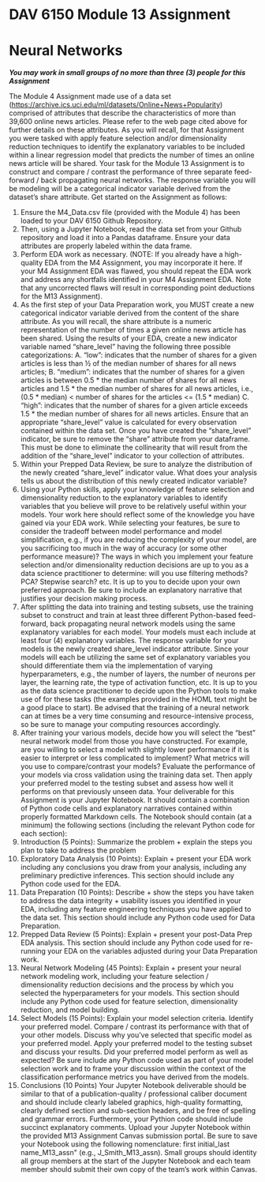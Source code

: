 # DAV 6150 Module 13 Assignment
# Neural Networks

**_You may work in small groups of no more than three (3) people for this Assignment_**

The Module 4 Assignment made use of a data set (https://archive.ics.uci.edu/ml/datasets/Online+News+Popularity) comprised of attributes that describe the characteristics of more than 39,600 online news articles. Please refer to the web page cited above for further details on these attributes.
As you will recall, for that Assignment you were tasked with apply feature selection and/or dimensionality reduction techniques to identify the explanatory variables to be included within a linear regression model that predicts the number of times an online news article will be shared. Your task for the Module 13 Assignment is to construct and compare / contrast the performance of three separate feed-forward / back propagating neural networks. The response variable you will be modeling will be a categorical indicator variable derived from the dataset’s share attribute. Get started on the Assignment as follows:
1) Ensure the M4_Data.csv file (provided with the Module 4) has been loaded to your DAV 6150 Github Repository.
2) Then, using a Jupyter Notebook, read the data set from your Github repository and load it into a Pandas dataframe. Ensure your data attributes are properly labeled within the data frame.
3) Perform EDA work as necessary. (NOTE: If you already have a high-quality EDA from the M4 Assignment, you may incorporate it here. If your M4 Assignment EDA was flawed, you should repeat the EDA work and address any shortfalls identified in your M4 Assignment EDA. Note that any uncorrected flaws will result in corresponding point deductions for the M13 Assignment).
4) As the first step of your Data Preparation work, you MUST create a new categorical indicator variable derived from the content of the share attribute. As you will recall, the share attribute is a numeric representation of the number of times a given online news article has been shared. Using the results of your EDA, create a new indicator variable named “share_level” having the following three possible categorizations:
A. “low”: indicates that the number of shares for a given articles is less than ½ of the median number of shares for all news articles;
B. “medium”: indicates that the number of shares for a given articles is between 0.5 * the median number of shares for all news articles and 1.5 * the median number of shares for all news articles, i.e., (0.5 * median) < number of shares for the articles <= (1.5 * median)
C. “high”: indicates that the number of shares for a given article exceeds 1.5 * the median number of shares for all news articles.
Ensure that an appropriate “share_level” value is calculated for every observation contained within the data set.
Once you have created the “share_level” indicator, be sure to remove the “share” attribute from your dataframe. This must be done to eliminate the collinearity that will result from the addition of the “share_level” indicator to your collection of attributes.
5) Within your Prepped Data Review, be sure to analyze the distribution of the newly created “share_level” indicator value. What does your analysis tells us about the distribution of this newly created indicator variable?
6) Using your Python skills, apply your knowledge of feature selection and dimensionality reduction to the explanatory variables to identify variables that you believe will prove to be relatively useful within your models. Your work here should reflect some of the knowledge you have gained via your EDA work. While selecting your features, be sure to consider the tradeoff between model performance and model simplification, e.g., if you are reducing the complexity of your model, are you sacrificing too much in the way of accuracy (or some other performance measure)? The ways in which you implement your feature selection and/or dimensionality reduction decisions are up to you as a data science practitioner to determine: will you use filtering methods? PCA? Stepwise search? etc. It is up to you to decide upon your own preferred approach. Be sure to include an explanatory narrative that justifies your decision making process.
7) After splitting the data into training and testing subsets, use the training subset to construct and train at least three different Python-based feed-forward, back propagating neural network models using the same explanatory variables for each model. Your models must each include at least four (4) explanatory variables. The response variable for your models is the newly created share_level indicator attribute. Since your models will each be utilizing the same set of explanatory variables you should differentiate them via the implementation of varying hyperparameters, e.g., the number of layers, the number of neurons per layer, the learning rate, the type of activation function, etc. It is up to you as the data science practitioner to decide upon the Python tools to make use of for these tasks (the examples provided in the HOML text might be a good place to start). Be advised that the training of a neural network can at times be a very time consuming and resource-intensive process, so be sure to manage your computing resources accordingly.
8) After training your various models, decide how you will select the “best” neural network model from those you have constructed. For example, are you willing to select a model with slightly lower performance if it is easier to interpret or less complicated to implement? What metrics will you use to compare/contrast your models? Evaluate the performance of your models via cross validation using the training data set. Then apply your preferred model to the testing subset and assess how well it performs on that previously unseen data.
Your deliverable for this Assignment is your Jupyter Notebook. It should contain a combination of Python code cells and explanatory narratives contained within properly formatted Markdown cells. The Notebook should contain (at a minimum) the following sections (including the relevant Python code for each section):
1) Introduction (5 Points): Summarize the problem + explain the steps you plan to take to address the problem
2) Exploratory Data Analysis (10 Points): Explain + present your EDA work including any conclusions you draw from your analysis, including any preliminary predictive inferences. This section should include any Python code used for the EDA.
3) Data Preparation (10 Points): Describe + show the steps you have taken to address the data integrity + usability issues you identified in your EDA, including any feature engineering techniques you have applied to the data set. This section should include any Python code used for Data Preparation.
4) Prepped Data Review (5 Points): Explain + present your post-Data Prep EDA analysis. This section should include any Python code used for re-running your EDA on the variables adjusted during your Data Preparation work.
5) Neural Network Modeling (45 Points): Explain + present your neural network modeling work, including your feature selection / dimensionality reduction decisions and the process by which you selected the hyperparameters for your models. This section should include any Python code used for feature selection, dimensionality reduction, and model building.
6) Select Models (15 Points): Explain your model selection criteria. Identify your preferred model. Compare / contrast its performance with that of your other models. Discuss why you’ve selected that specific model as your preferred model. Apply your preferred model to the testing subset and discuss your results. Did your preferred model perform as well as expected? Be sure include any Python code used as part of your model selection work and to frame your discussion within the context of the classification performance metrics you have derived from the models.
7) Conclusions (10 Points)
Your Jupyter Notebook deliverable should be similar to that of a publication-quality / professional caliber document and should include clearly labeled graphics, high-quality formatting, clearly defined section and sub-section headers, and be free of spelling and grammar errors. Furthermore, your Pythion code should include succinct explanatory comments.
Upload your Jupyter Notebook within the provided M13 Assignment Canvas submission portal. Be sure to save your Notebook using the following nomenclature: first initial_last name_M13_assn" (e.g., J_Smith_M13_assn). Small groups should identity all group members at the start of the Jupyter Notebook and each team member should submit their own copy of the team’s work within Canvas.

